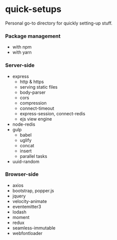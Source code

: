 # quick-setups
Personal go-to directory for quickly setting-up stuff.

### Package management

* with npm
* with yarn

### Server-side
* express
  * http & https
  * serving static files
  * body-parser
  * cors
  * compression
  * connect-timeout
  * express-session, connect-redis
  * ejs view engine
* node-redis
* gulp
  * babel
  * uglify
  * concat
  * insert
  * parallel tasks
* uuid-random

### Browser-side
* axios
* bootstrap, popper.js
* jquery
* velocity-animate
* eventemitter3
* lodash
* moment
* redux
* seamless-immutable
* webfontloader
